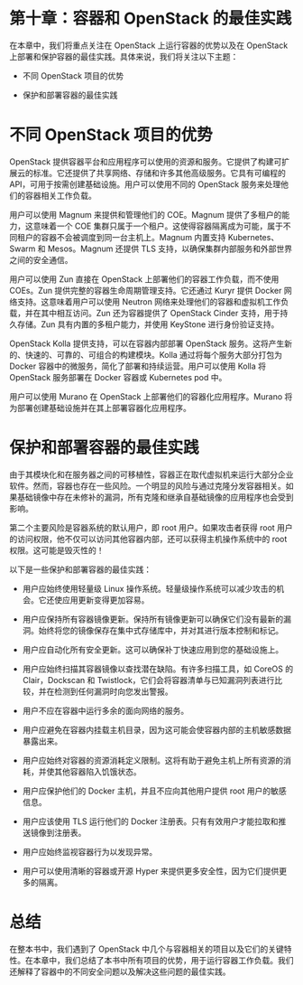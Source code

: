 # 第十章：容器和 OpenStack 的最佳实践

在本章中，我们将重点关注在 OpenStack 上运行容器的优势以及在 OpenStack 上部署和保护容器的最佳实践。具体来说，我们将关注以下主题：

+   不同 OpenStack 项目的优势

+   保护和部署容器的最佳实践

# 不同 OpenStack 项目的优势

OpenStack 提供容器平台和应用程序可以使用的资源和服务。它提供了构建可扩展云的标准。它还提供了共享网络、存储和许多其他高级服务。它具有可编程的 API，可用于按需创建基础设施。用户可以使用不同的 OpenStack 服务来处理他们的容器相关工作负载。

用户可以使用 Magnum 来提供和管理他们的 COE。Magnum 提供了多租户的能力，这意味着一个 COE 集群只属于一个租户。这使得容器隔离成为可能，属于不同租户的容器不会被调度到同一台主机上。Magnum 内置支持 Kubernetes、Swarm 和 Mesos。Magnum 还提供 TLS 支持，以确保集群内部服务和外部世界之间的安全通信。

用户可以使用 Zun 直接在 OpenStack 上部署他们的容器工作负载，而不使用 COEs。Zun 提供完整的容器生命周期管理支持。它还通过 Kuryr 提供 Docker 网络支持。这意味着用户可以使用 Neutron 网络来处理他们的容器和虚拟机工作负载，并在其中相互访问。Zun 还为容器提供了 OpenStack Cinder 支持，用于持久存储。Zun 具有内置的多租户能力，并使用 KeyStone 进行身份验证支持。

OpenStack Kolla 提供支持，可以在容器内部部署 OpenStack 服务。这将产生新的、快速的、可靠的、可组合的构建模块。Kolla 通过将每个服务大部分打包为 Docker 容器中的微服务，简化了部署和持续运营。用户可以使用 Kolla 将 OpenStack 服务部署在 Docker 容器或 Kubernetes pod 中。

用户可以使用 Murano 在 OpenStack 上部署他们的容器化应用程序。Murano 将为部署创建基础设施并在其上部署容器化应用程序。

# 保护和部署容器的最佳实践

由于其模块化和在服务器之间的可移植性，容器正在取代虚拟机来运行大部分企业软件。然而，容器也存在一些风险。一个明显的风险与通过克隆分发容器相关。如果基础镜像中存在未修补的漏洞，所有克隆和继承自基础镜像的应用程序也会受到影响。

第二个主要风险是容器系统的默认用户，即 root 用户。如果攻击者获得 root 用户的访问权限，他不仅可以访问其他容器内部，还可以获得主机操作系统中的 root 权限。这可能是毁灭性的！

以下是一些保护和部署容器的最佳实践：

+   用户应始终使用轻量级 Linux 操作系统。轻量级操作系统可以减少攻击的机会。它还使应用更新变得更加容易。

+   用户应保持所有容器镜像更新。保持所有镜像更新可以确保它们没有最新的漏洞。始终将您的镜像保存在集中式存储库中，并对其进行版本控制和标记。

+   用户应自动化所有安全更新。这可以确保补丁快速应用到您的基础设施上。

+   用户应始终扫描其容器镜像以查找潜在缺陷。有许多扫描工具，如 CoreOS 的 Clair，Dockscan 和 Twistlock，它们会将容器清单与已知漏洞列表进行比较，并在检测到任何漏洞时向您发出警报。

+   用户不应在容器中运行多余的面向网络的服务。

+   用户应避免在容器内挂载主机目录，因为这可能会使容器内部的主机敏感数据暴露出来。

+   用户应始终对容器的资源消耗定义限制。这将有助于避免主机上所有资源的消耗，并使其他容器陷入饥饿状态。

+   用户应保护他们的 Docker 主机，并且不应向其他用户提供 root 用户的敏感信息。

+   用户应该使用 TLS 运行他们的 Docker 注册表。只有有效用户才能拉取和推送镜像到注册表。

+   用户应始终监视容器行为以发现异常。

+   用户可以使用清晰的容器或开源 Hyper 来提供更多安全性，因为它们提供更多的隔离。

# 总结

在整本书中，我们遇到了 OpenStack 中几个与容器相关的项目以及它们的关键特性。在本章中，我们总结了本书中所有项目的优势，用于运行容器工作负载。我们还解释了容器中的不同安全问题以及解决这些问题的最佳实践。
